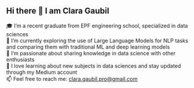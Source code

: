 ## Hi there 👋 I am Clara Gaubil

🎓 I’m a recent graduate from EPF engineering school, specialized in data sciences  
🤖 I’m currently exploring the use of Large Language Models for NLP tasks and comparing them with traditional ML and deep learning models  
🌱 I’m passionate about sharing knowledge in data science with other enthusiasts  
📖 I love learning about new subjects in data sciences and stay updated through my Medium account  
📫 Feel free to reach me: clara.gaubil.pro@gmail.com  

